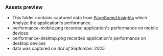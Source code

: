### Assets preview

- This folder contains captured data from [PageSpeed Insights](https://pagespeed.web.dev/) which Analyze the application's performance.
- performance-mobile.png recorded application's performance on mobile devices
- performance-desktop.png recorded application's performance on desktop devices
- data was captured on *3rd of September 2025.*

